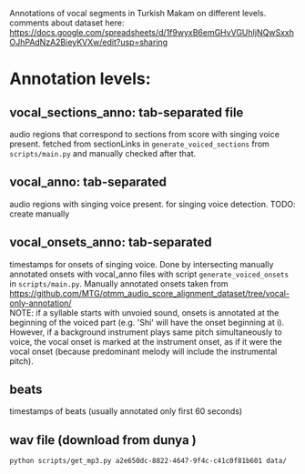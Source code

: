 		
Annotations of vocal segments in Turkish Makam on different levels.  
comments about dataset  here:
https://docs.google.com/spreadsheets/d/1f9wyxB6emGHvVGUhIjNQwSxxhOJhPAdNzA2BieyKVXw/edit?usp=sharing

# Annotation levels:
## vocal_sections_anno: tab-separated file
audio regions that correspond to sections from score with singing voice present. 
fetched from sectionLinks in `generate_voiced_sections` from `scripts/main.py` and manually checked after that.

## vocal_anno: tab-separated 
audio regions with singing voice present. for singing voice detection. 
TODO: create manually

## vocal_onsets_anno: tab-separated
timestamps for onsets of singing voice. 
Done by intersecting manually annotated onsets with vocal_anno files with script `generate_voiced_onsets` in `scripts/main.py`. Manually annotated onsets taken from https://github.com/MTG/otmm_audio_score_alignment_dataset/tree/vocal-only-annotation/  
	NOTE: if a syllable starts with unvoied sound, onsets is annotated at the beginning of the voiced part (e.g.  'Shi'  will have the onset beginning at i). However, if a background instrument plays same pitch simultaneously to voice, the vocal onset is marked at the instrument onset, as if it were the vocal onset (because predominant melody will include the instrumental pitch). 

## beats 
timestamps of beats (usually annotated only first 60 seconds)

## wav file (download from dunya )
`python scripts/get_mp3.py a2e650dc-8822-4647-9f4c-c41c0f81b601 data/`

